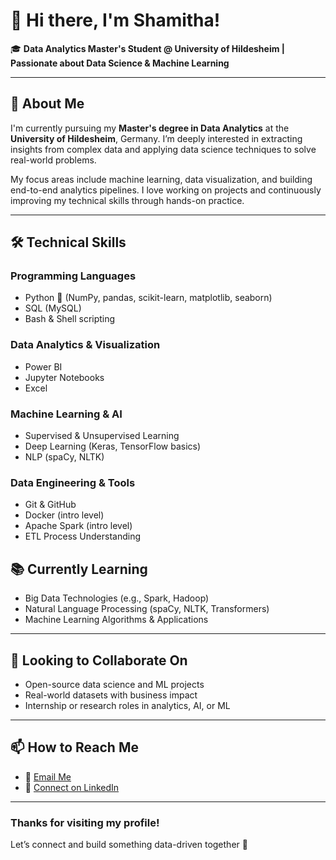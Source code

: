# 👋 Hi there, I'm Shamitha!

🎓 **Data Analytics Master's Student @ University of Hildesheim | Passionate about Data Science & Machine Learning**

---

## 🚀 About Me

I'm currently pursuing my **Master's degree in Data Analytics** at the **University of Hildesheim**, Germany. I’m deeply interested in extracting insights from complex data and applying data science techniques to solve real-world problems.

My focus areas include machine learning, data visualization, and building end-to-end analytics pipelines. I love working on projects and continuously improving my technical skills through hands-on practice.

---

## 🛠️ Technical Skills

### Programming Languages
- Python 🐍 (NumPy, pandas, scikit-learn, matplotlib, seaborn)
- SQL (MySQL)
- Bash & Shell scripting

### Data Analytics & Visualization
- Power BI
- Jupyter Notebooks
- Excel 

### Machine Learning & AI
- Supervised & Unsupervised Learning
- Deep Learning (Keras, TensorFlow basics)
- NLP (spaCy, NLTK)

### Data Engineering & Tools
- Git & GitHub
- Docker (intro level)
- Apache Spark (intro level)
- ETL Process Understanding


## 📚 Currently Learning

- Big Data Technologies (e.g., Spark, Hadoop)
- Natural Language Processing (spaCy, NLTK, Transformers)
- Machine Learning Algorithms & Applications
---

## 💼 Looking to Collaborate On

- Open-source data science and ML projects
- Real-world datasets with business impact
- Internship or research roles in analytics, AI, or ML

---

## 📫 How to Reach Me

- 📧 [Email Me](shamithabs06@gmail.com)
- 💼 [Connect on LinkedIn](https://www.linkedin.com/in/shamitha-b-s-61132b192/)
---

### Thanks for visiting my profile!  
Let’s connect and build something data-driven together 🚀
